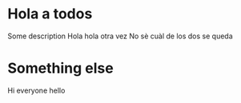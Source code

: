 # Hola a todos
Some description
Hola
hola otra vez
No sè cuàl de los dos se queda


# Something else
Hi everyone
hello